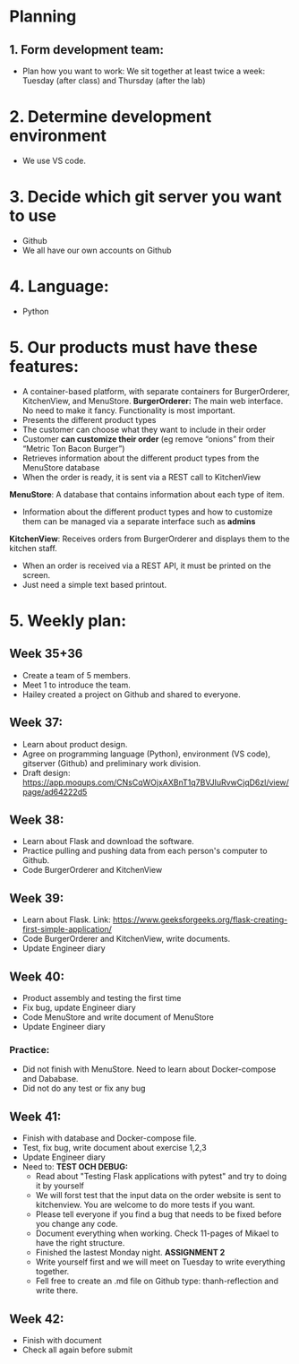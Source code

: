 # Planning
## 1. Form development team:
- Plan how you want to work: We sit together at least twice a week: Tuesday (after class) and Thursday (after the lab)

# 2. Determine development environment
- We use VS code.

# 3. Decide which git server you want to use
- Github
- We all have our own accounts on Github

# 4. Language:
- Python

# 5. Our products must have these features:
- A container-based platform, with separate containers for BurgerOrderer, KitchenView, and MenuStore.
**BurgerOrderer:** The main web interface. No need to make it fancy. Functionality is most important.
- Presents the different product types
- The customer can choose what they want to include in their order
- Customer **can customize their order** (eg remove “onions” from their “Metric Ton Bacon Burger”)
- Retrieves information about the different product types from the MenuStore database
- When the order is ready, it is sent via a REST call to KitchenView

**MenuStore**: A database that contains information about each type of item.
- Information about the different product types and how to customize them can be managed via a separate interface such as **admins**

**KitchenView**: Receives orders from BurgerOrderer and displays them to the kitchen staff.
- When an order is received via a REST API, it must be printed on the screen.
- Just need a simple text based printout.

# 5. Weekly plan:
## Week 35+36
- Create a team of 5 members.
- Meet 1 to introduce the team.
- Hailey created a project on Github and shared to everyone.

## Week 37:
- Learn about product design.
- Agree on programming language (Python), environment (VS code), gitserver (Github) and preliminary work division.
- Draft design:
  <https://app.moqups.com/CNsCqWOjxAXBnT1q7BVJIuRvwCjqD6zl/view/page/ad64222d5>
## Week 38:
- Learn about Flask and download the software.
- Practice pulling and pushing data from each person's computer to Github.
- Code BurgerOrderer and KitchenView

## Week 39:
- Learn about Flask. Link: <https://www.geeksforgeeks.org/flask-creating-first-simple-application/>
- Code BurgerOrderer and KitchenView, write documents.
- Update Engineer diary
## Week 40:
- Product assembly and testing the first time
- Fix bug, update Engineer diary
- Code MenuStore and write document of MenuStore
- Update Engineer diary
### Practice:
- Did not finish with MenuStore. Need to learn about Docker-compose and Dababase.
- Did not do any test or fix any bug
## Week 41:
- Finish with database and Docker-compose file.
- Test, fix bug, write document about exercise 1,2,3
- Update Engineer diary
- Need to:
  **TEST OCH DEBUG:**
    + Read about "Testing Flask applications with pytest" and try to doing it by yourself
    + We will forst test that the input data on the order website is sent to kitchenview. You are welcome to do more tests if you want.
    + Please tell everyone if you find a bug that needs to be fixed before you change any code.
    + Document everything when working. Check 11-pages of Mikael to have the right structure.
    + Finished the lastest Monday night.
  **ASSIGNMENT 2**
    + Write yourself first and we will meet on Tuesday to write everything together.
    + Fell free to create an .md file on Github type: thanh-reflection and write there.
## Week 42:
- Finish with document
- Check all again before submit
